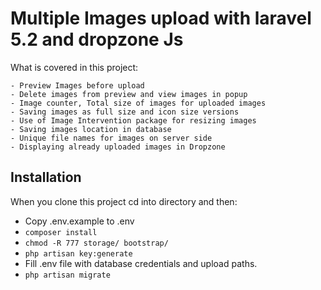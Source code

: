 # Multiple Images upload with laravel 5.2 and dropzone Js

What is covered in this project:

    - Preview Images before upload
    - Delete images from preview and view images in popup
    - Image counter, Total size of images for uploaded images
    - Saving images as full size and icon size versions
    - Use of Image Intervention package for resizing images
    - Saving images location in database
    - Unique file names for images on server side
    - Displaying already uploaded images in Dropzone

## Installation

When you clone this project cd into directory and then:

 - Copy .env.example to .env
 - `composer install`
 - `chmod -R 777 storage/ bootstrap/`
 - `php artisan key:generate`
 - Fill .env file with database credentials and upload paths.
 - `php artisan migrate`